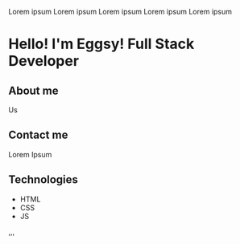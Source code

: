 Lorem ipsum
Lorem ipsum
Lorem ipsum
Lorem ipsum
Lorem ipsum
# Hello! I'm Eggsy! Full Stack Developer

## About me

Us

## Contact me

Lorem Ipsum

## Technologies

- HTML
- CSS
- JS

,,,